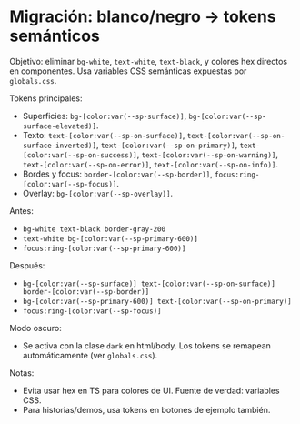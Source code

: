 # Migración: blanco/negro → tokens semánticos

Objetivo: eliminar `bg-white`, `text-white`, `text-black`, y colores hex directos en componentes. Usa variables CSS semánticas expuestas por `globals.css`.

Tokens principales:
- Superficies: `bg-[color:var(--sp-surface)]`, `bg-[color:var(--sp-surface-elevated)]`.
- Texto: `text-[color:var(--sp-on-surface)]`, `text-[color:var(--sp-on-surface-inverted)]`, `text-[color:var(--sp-on-primary)]`, `text-[color:var(--sp-on-success)]`, `text-[color:var(--sp-on-warning)]`, `text-[color:var(--sp-on-error)]`, `text-[color:var(--sp-on-info)]`.
- Bordes y focus: `border-[color:var(--sp-border)]`, `focus:ring-[color:var(--sp-focus)]`.
- Overlay: `bg-[color:var(--sp-overlay)]`.

Antes:
  - `bg-white text-black border-gray-200`
  - `text-white bg-[color:var(--sp-primary-600)]`
  - `focus:ring-[color:var(--sp-primary-600)]`

Después:
  - `bg-[color:var(--sp-surface)] text-[color:var(--sp-on-surface)] border-[color:var(--sp-border)]`
  - `bg-[color:var(--sp-primary-600)] text-[color:var(--sp-on-primary)]`
  - `focus:ring-[color:var(--sp-focus)]`

Modo oscuro:
- Se activa con la clase `dark` en html/body. Los tokens se remapean automáticamente (ver `globals.css`).

Notas:
- Evita usar hex en TS para colores de UI. Fuente de verdad: variables CSS.
- Para historias/demos, usa tokens en botones de ejemplo también.
